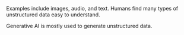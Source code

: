 Examples include images, audio, and text. 
Humans find many types of unstructured data easy to understand. 

Generative AI is mostly used to generate unstructured data. 
